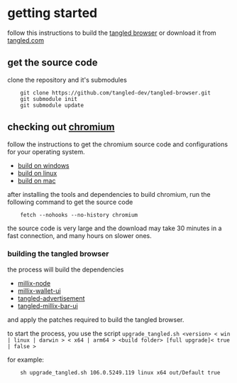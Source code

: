 # getting started

follow this instructions to build the [tangled browser](https://tangled.com) or download it from [tangled.com](https://tangled.com/browser/download.php)

## get the source code

clone the repository and it's submodules

````
    git clone https://github.com/tangled-dev/tangled-browser.git
    git submodule init
    git submodule update
````

## checking out [chromium](https://www.chromium.org/Home/)

follow the instructions to get the chromium source code and configurations for your operating system.

- [build on windows](https://chromium.googlesource.com/chromium/src/+/refs/heads/main/docs/windows_build_instructions.md) 
- [build on linux](https://chromium.googlesource.com/chromium/src/+/refs/heads/main/docs/linux/build_instructions.md) 
- [build on mac](https://chromium.googlesource.com/chromium/src/+/refs/heads/main/docs/mac_build_instructions.md) 

after installing the tools and dependencies to build chromium, run the following command to get the source code

````
    fetch --nohooks --no-history chromium
````

the source code is very large and the download may take 30 minutes in a fast connection, and many hours on slower ones.

### building the tangled browser

the process will build the dependencies

- [millix-node](https://github.com/millix/millix-node)
- [millix-wallet-ui](https://github.com/millix/millix-wallet-ui)
- [tangled-advertisement](https://github.com/tangled-dev/tangled-advertisement)
- [tangled-millix-bar-ui](https://github.com/tangled-dev/tangled-millix-bar-ui)

and apply the patches required to build the tangled browser.

to start the process, you use the script `upgrade_tangled.sh <version> < win | linux | darwin > < x64 | arm64 > <build folder> [full upgrade]< true | false >`

for example:

````
    sh upgrade_tangled.sh 106.0.5249.119 linux x64 out/Default true
````
